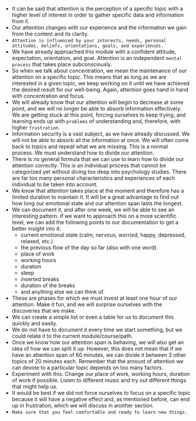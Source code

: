 - It can be said that attention is the perception of a specific topic with a higher level of interest in order to gather specific data and information from it.
- Our attention changes with our experience and the information we gain from the content and its clarity.
- `Attention is influenced by your interests, needs, personal attitudes, beliefs, orientations, goals, and experiences.`
- We have already approached this module with a confident attitude, expectation, orientation, and goal. Attention is an independent `mental process` that takes place subconsciously.
- So when we talk about concentration, we mean the maintenance of our attention on a specific topic. This means that as long as we are interested in a given topic, we keep working on it until we have achieved the desired result for our well-being. Again, attention goes hand in hand with concentration and focus.
- We will already know that our attention will begin to decrease at some point, and we will no longer be able to absorb information effectively. We are getting stuck at this point, forcing ourselves to keep trying, and learning ends up with `problems` of understanding and, therefore, with higher `frustration`.
- Information security is a vast subject, as we have already discussed. We will not be able to absorb all the information at once. We will often come back to topics and repeat what we are missing. This is a normal process. We must understand how to divide our attention.
- There is no general formula that we can use to learn how to divide our attention correctly. This is an individual process that cannot be categorized yet without diving too deep into psychology studies. There are far too many personal characteristics and experiences of each individual to be taken into account.
- We know that attention takes place at the moment and therefore has a limited duration to maintain it. It will be a great advantage to find out how long our emotional state and our attention span lasts the longest.
- We can document it, and after one week, we will be able to see an interesting pattern. If we want to approach this on a more scientific level, we can add the following points to our documentation to get a better insight into it:
	- current emotional state (calm, nervous, worried, happy, depressed, relaxed, etc.)
	- the previous flow of the day so far (also with one word)
	- place of work
	- working hours
	- duration
	- sleep
	- inserted breaks
	- duration of the breaks
	- and anything else we can think of.
- These are phases for which we must invest at least one hour of our attention. Make it fun, and we will surprise ourselves with the discoveries that we make. 
- We can create a simple list or even a table for us to document this quickly and easily. 
- We do not have to document it every time we start something, but we could relate it to the current module/course/path.
- Once we know how our attention span is behaving, we will also get an idea of how we can split it up. However, this does not mean that if we have an attention span of 60 minutes, we can divide it between 3 other topics of 20 minutes each. Remember that the amount of attention we can devote to a particular topic depends on too many factors.
- Experiment with this. Change our place of work, working hours, duration of work if possible. Listen to different music and try out different things that might help us.
- It would be best if we did not force ourselves to focus on a specific topic because it will have a negative effect and, as mentioned before, can end up in frustration, which we will discuss in another section.
- `Make sure that you feel comfortable and ready to learn new things.`